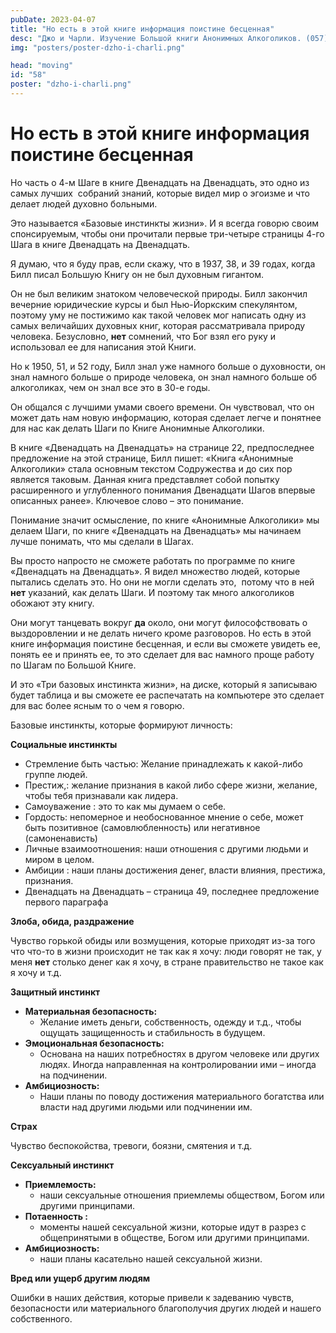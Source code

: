 ```yaml
---
pubDate: 2023-04-07
title: "Но есть в этой книге информация поистине бесценная"
desc: "Джо и Чарли. Изучение Большой книги Анонимных Алкоголиков. (057)"
img: "posters/poster-dzho-i-charli.png"

head: "moving"
id: "58"
poster: "dzho-i-charli.png"
---
```


# Но есть в этой книге информация поистине бесценная

Но часть о 4-м Шаге в книге Двенадцать на Двенадцать, это одно из самых лучших  собраний знаний, которые видел мир о эгоизме и что делает людей духовно больными.

Это называется «Базовые инстинкты жизни». И я всегда говорю своим спонсируемым, чтобы они прочитали первые три-четыре страницы 4-го Шага в книге Двенадцать на Двенадцать.

Я думаю, что я буду прав, если скажу, что в 1937, 38, и 39 годах, когда Билл писал Большую Книгу он не был духовным гигантом.

Он не был великим знатоком человеческой природы. Билл закончил вечерние юридические курсы и был Нью-Йоркским спекулянтом, поэтому уму не постижимо как такой человек мог написать одну из самых величайших духовных книг, которая рассматривала природу человека. Безусловно, **нет** сомнений, что Бог взял его руку и использовал ее для написания этой Книги.

Но к 1950, 51, и 52 году, Билл знал уже намного больше о духовности, он знал намного больше о природе человека, он знал намного больше об алкоголиках, чем он знал все это в 30-е годы.

Он общался с лучшими умами своего времени. Он чувствовал, что он может дать нам новую информацию, которая сделает легче и понятнее для нас как делать Шаги по Книге Анонимные Алкоголики.

В книге «Двенадцать на Двенадцать» на странице 22, предпоследнее предложение на этой странице, Билл пишет: «Книга «Анонимные Алкоголики» стала основным текстом Содружества и до сих пор является таковым. Данная книга представляет собой попытку расширенного и углубленного понимания Двенадцати Шагов впервые описанных ранее». Ключевое слово – это понимание.

Понимание значит осмысление, по книге «Анонимные Алкоголики» мы делаем Шаги, по книге «Двенадцать на Двенадцать» мы начинаем лучше понимать, что мы сделали в Шагах.

Вы просто напросто не сможете работать по программе по книге «Двенадцать на Двенадцать». Я видел множество людей, которые пытались сделать это. Но они не могли сделать это,  потому что в ней **нет** указаний, как делать Шаги. И поэтому так много алкоголиков обожают эту книгу.

Они могут танцевать вокруг **да** около, они могут философствовать о выздоровлении и не делать ничего кроме разговоров. Но есть в этой книге информация поистине бесценная, и если вы сможете увидеть ее, понять ее и принять ее, то это сделает для вас намного проще работу по Шагам по Большой Книге.

И это «Три базовых инстинкта жизни», на диске, который я записываю будет таблица и вы сможете ее распечатать на компьютере это сделает для вас более ясным то о чем я говорю.

Базовые инстинкты, которые формируют личность:

**Социальные инстинкты**

- Стремление быть частью: Желание принадлежать к какой-либо группе людей.
- Престиж,: желание признания в какой либо сфере жизни, желание, чтобы тебя признавали как лидера.
- Самоуважение : это то как мы думаем о себе.
- Гордость: непомерное и необоснованное мнение о себе, может быть позитивное (самовлюбленность) или негативное (самоненависть)
- Личные взаимоотношения: наши отношения с другими людьми и миром в целом.
- Амбиции : наши планы достижения денег, власти влияния, престижа, признания.
- Двенадцать на Двенадцать – страница 49, последнее предложение первого параграфа

**Злоба, обида, раздражение**

Чувство горькой обиды или возмущения, которые приходят из-за того что что-то в жизни происходит не так как я хочу: люди говорят не так, у меня **нет** столько денег как я хочу, в стране правительство не такое как я хочу и т.д.

**Защитный инстинкт**

- **Материальная безопасность:**
  - Желание иметь деньги, собственность, одежду и т.д., чтобы ощущать защищенность и стабильность в будущем.
- **Эмоциональная безопасность:**
  - Основана на наших потребностях в другом человеке или других людях. Иногда направленная на контролировании ими – иногда на подчинении.
- **Амбициозность:**
  - Наши планы по поводу достижения материального богатства или власти над другими людьми или подчинении им.

**Страх**

Чувство беспокойства, тревоги, боязни, смятения и т.д.

**Сексуальный инстинкт**

- **Приемлемость:**
  - наши сексуальные отношения приемлемы обществом, Богом или другими принципами.
- **Потаенность :**
  - моменты нашей сексуальной жизни, которые идут в разрез с общепринятыми в обществе, Богом или другими принципами.
- **Амбициозность:**
  - наши планы касательно нашей сексуальной жизни.

**Вред или ущерб другим людям**

Ошибки в наших действия, которые привели к задеванию чувств, безопасности или материального благополучия других людей и нашего собственного.
